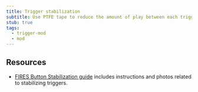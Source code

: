 ```yaml
---
title: Trigger stabilization
subtitle: Use PTFE tape to reduce the amount of play between each trigger and the shell.
stub: true
tags:
  - trigger-mod
  - mod
---
```


## Resources

- [FIRES Button Stabilization guide](https://firescc.com/fires-stabilized-buttons) includes instructions and photos related to stabilizing triggers.
